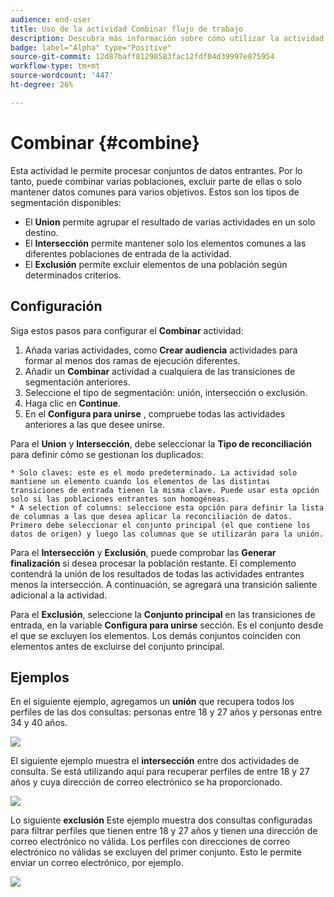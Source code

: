 ```yaml
---
audience: end-user
title: Uso de la actividad Combinar flujo de trabajo
description: Descubra más información sobre cómo utilizar la actividad del flujo de trabajo Combinar
badge: label="Alpha" type="Positive"
source-git-commit: 12d87baff81298583fac12fdf04d39997e875954
workflow-type: tm+mt
source-wordcount: '447'
ht-degree: 26%

---
```



# Combinar {#combine}

Esta actividad le permite procesar conjuntos de datos entrantes. Por lo tanto, puede combinar varias poblaciones, excluir parte de ellas o solo mantener datos comunes para varios objetivos. Estos son los tipos de segmentación disponibles:

<!--
The **Combine** activity can be placed after any other activity, but not at the beginning of the workflow. Any activity can be placed after the **Combine**.
-->

* El **Union** permite agrupar el resultado de varias actividades en un solo destino.
* El **Intersección** permite mantener solo los elementos comunes a las diferentes poblaciones de entrada de la actividad.
* El **Exclusión** permite excluir elementos de una población según determinados criterios.

## Configuración

Siga estos pasos para configurar el **Combinar** actividad:

1. Añada varias actividades, como **Crear audiencia** actividades para formar al menos dos ramas de ejecución diferentes.
1. Añadir un **Combinar** actividad a cualquiera de las transiciones de segmentación anteriores.
1. Seleccione el tipo de segmentación: unión, intersección o exclusión.
1. Haga clic en **Continue**.
1. En el **Configura para unirse** , compruebe todas las actividades anteriores a las que desee unirse.

Para el **Union** y **Intersección**, debe seleccionar la **Tipo de reconciliación** para definir cómo se gestionan los duplicados:

    * Solo claves: este es el modo predeterminado. La actividad solo mantiene un elemento cuando los elementos de las distintas transiciones de entrada tienen la misma clave. Puede usar esta opción solo si las poblaciones entrantes son homogéneas.
    * A selection of columns: seleccione esta opción para definir la lista de columnas a las que desea aplicar la reconciliación de datos. Primero debe seleccionar el conjunto principal (el que contiene los datos de origen) y luego las columnas que se utilizarán para la unión.

Para el **Intersección** y **Exclusión**, puede comprobar las **Generar finalización** si desea procesar la población restante. El complemento contendrá la unión de los resultados de todas las actividades entrantes menos la intersección. A continuación, se agregará una transición saliente adicional a la actividad.

Para el **Exclusión**, seleccione la **Conjunto principal** en las transiciones de entrada, en la variable **Configura para unirse** sección. Es el conjunto desde el que se excluyen los elementos. Los demás conjuntos coinciden con elementos antes de excluirse del conjunto principal.

## Ejemplos

En el siguiente ejemplo, agregamos un **unión** que recupera todos los perfiles de las dos consultas: personas entre 18 y 27 años y personas entre 34 y 40 años.

![](../assets/wokflow-union-example.png)

El siguiente ejemplo muestra el **intersección** entre dos actividades de consulta. Se está utilizando aquí para recuperar perfiles de entre 18 y 27 años y cuya dirección de correo electrónico se ha proporcionado.

![](../assets/wokflow-intersection-example.png)

Lo siguiente **exclusión** Este ejemplo muestra dos consultas configuradas para filtrar perfiles que tienen entre 18 y 27 años y tienen una dirección de correo electrónico no válida. Los perfiles con direcciones de correo electrónico no válidas se excluyen del primer conjunto. Esto le permite enviar un correo electrónico, por ejemplo.

![](../assets/wokflow-exclusion-example.png)





